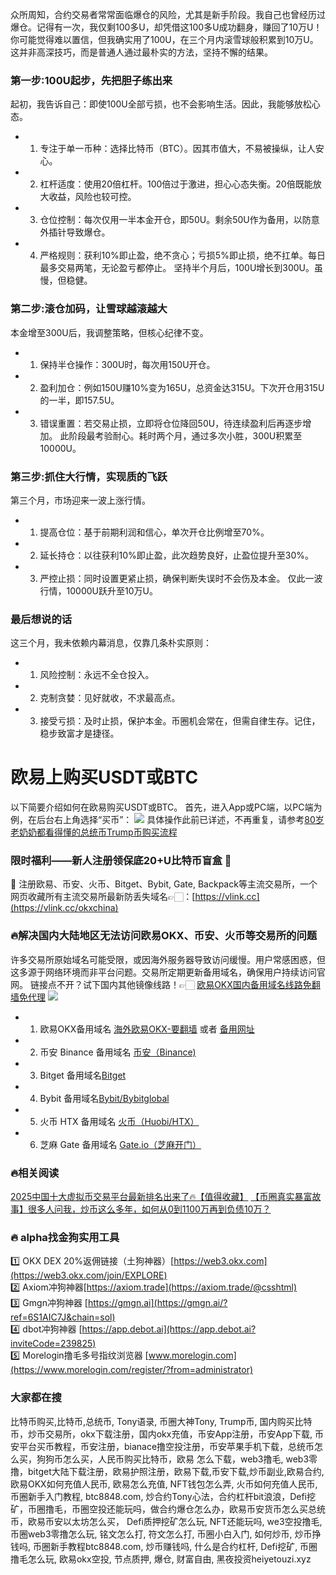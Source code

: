 众所周知，合约交易者常常面临爆仓的风险，尤其是新手阶段。我自己也曾经历过爆仓。记得有一次，我仅剩100多U，却凭借这100多U成功翻身，赚回了10万U！你可能觉得难以置信，但我确实用了100U，在三个月内滚雪球般积累到10万U。这并非高深技巧，而是普通人通过最朴实的方法，坚持不懈的结果。

### 第一步:100U起步，先把胆子练出来
起初，我告诉自己：即使100U全部亏损，也不会影响生活。因此，我能够放松心态。
- 1. 专注于单一币种：选择比特币（BTC）。因其市值大，不易被操纵，让人安心。
- 2. 杠杆适度：使用20倍杠杆。100倍过于激进，担心心态失衡。20倍既能放大收益，风险也较可控。
- 3. 仓位控制：每次仅用一半本金开仓，即50U。剩余50U作为备用，以防意外插针导致爆仓。
- 4. 严格规则：获利10%即止盈，绝不贪心；亏损5%即止损，绝不扛单。每日最多交易两笔，无论盈亏都停止。
坚持半个月后，100U增长到300U。虽慢，但稳健。

### 第二步:滚仓加码，让雪球越滚越大
本金增至300U后，我调整策略，但核心纪律不变。
- 1. 保持半仓操作：300U时，每次用150U开仓。
- 2. 盈利加仓：例如150U赚10%变为165U，总资金达315U。下次开仓用315U的一半，即157.5U。
- 3. 错误重置：若交易止损，立即将仓位降回50U，待连续盈利后再逐步增加。
此阶段最考验耐心。耗时两个月，通过多次小胜，300U积累至10000U。

### 第三步:抓住大行情，实现质的飞跃
第三个月，市场迎来一波上涨行情。
- 1. 提高仓位：基于前期利润和信心，单次开仓比例增至70%。
- 2. 延长持仓：以往获利10%即止盈，此次趋势良好，止盈位提升至30%。
- 3. 严控止损：同时设置更紧止损，确保判断失误时不会伤及本金。
仅此一波行情，10000U跃升至10万U。

### 最后想说的话
这三个月，我未依赖内幕消息，仅靠几条朴实原则：
- 1. 风险控制：永远不全仓投入。
- 2. 克制贪婪：见好就收，不求最高点。
- 3. 接受亏损：及时止损，保护本金。币圈机会常在，但需自律生存。记住，稳步致富才是捷径。

# 欧易上购买USDT或BTC
以下简要介绍如何在欧易购买USDT或BTC。
首先，进入App或PC端，以PC端为例，在后台右上角选择“买币”：
[![](https://ac63e02.webp.li/okx14.jpg)](https://btc8848.com/top-10-exchanges)
具体操作此前已详述，不再重复，请参考[80岁老奶奶都看得懂的总统币Trump币购买流程](https://heiyetouzi.xyz/ouyi-trump/)

### 限时福利——新人注册领保底20+U比特币盲盒 🎁
🎁 注册欧易、币安、火币、Bitget、Bybit, Gate, Backpack等主流交易所，一个网页收藏所有主流交易所最新防丢失域名👉🏻：[https://vlink.cc](https://vlink.cc/okxchina)

### 🔥解决国内大陆地区无法访问欧易OKX、币安、火币等交易所的问题
许多交易所原始域名可能受限，或因海外服务器导致访问缓慢。用户常感困惑，但这多源于网络环境而非平台问题。交易所定期更新备用域名，确保用户持续访问官网。
链接点不开？试下国内其他镜像线路！👉🏻 [欧易OKX国内备用域名线路免翻墙免代理](https://vlink.cc/okxcn)
[![](https://307e939.webp.li/20250812124552161.png)](https://vlink.cc/okxcn)
- 1. 欧易OKX备用域名 [海外欧易OKX-要翻墙](https://www.okx.com/join/18639032) 或者 [备用网址](https://www.ouchyi.cc/zh-hans/join/18639032) 
- 2. 币安 Binance 备用域名 [币安（Binance)](https://accounts.binance.com/zh-CN/register?ref=36457687)
- 3. Bitget 备用域名[Bitget](https://www.bitget.com/zh-CN/referral/register?from=referral&clacCode=VRNEYUTR)
- 4. Bybit 备用域名[Bybit/Bybitglobal](https://www.bybitglobal.com/zh-MY/invite/?ref=VMKORMM)
- 5. 火币 HTX 备用域名 [火币（Huobi/HTX）](https://www.htx.com/invite/zh-cn/1f?invite_code=whf45223)
- 6. 芝麻 Gate 备用域名 [Gate.io（芝麻开门）](https://www.gate.io/zh/signup?ref_type=103&ref=A1ERAQ)

### 🔥相关阅读
[2025中国十大虚拟币交易平台最新排名出来了🔥【值得收藏】](https://btc8848.com/top-10-exchanges/)
[【币圈真实暴富故事】很多人问我，炒币这么多年，如何从0到1100万再到负债10万？](https://heiyetouzi.xyz/biquanstory001/)

### 🔥 alpha找金狗实用工具
1️⃣ OKX DEX 20%返佣链接（土狗神器）[https://web3.okx.com](https://web3.okx.com/join/EXPLORE)  
2️⃣ Axiom冲狗神器[https://axiom.trade](https://axiom.trade/@csshtml)  
3️⃣ Gmgn冲狗神器 [https://gmgn.ai](https://gmgn.ai/?ref=6S1AIC7J&chain=sol)  
4️⃣ dbot冲狗神器 [https://app.debot.ai](https://app.debot.ai?inviteCode=239825)  
5️⃣ Morelogin撸毛多号指纹浏览器 [www.morelogin.com](https://www.morelogin.com/register/?from=administrator)    

### 大家都在搜
比特币购买,比特币,总统币, Tony语录, 币圈大神Tony, Trump币, 国内购买比特币，炒币交易所，okx下载注册，国内okx充值，币安App注册，币安App下载, 币安平台买币教程，币安注册，bianace撸空投注册，币安苹果手机下载，总统币怎么买，狗狗币怎么买，人民币购买比特币，欧易 怎么下载，web3撸毛, web3零撸，bitget大陆下载注册，欧易护照注册，欧易下载,币安下载,炒币副业,欧易合约, 欧易OKX如何充值人民币, 欧易怎么充值, NFT钱包怎么弄, 火币如何充值人民币, 币圈新手入门教程, btc8848.com, 炒合约Tony心法，合约杠杆bit浪浪，Defi挖矿，币圈撸毛，币圈空投还能玩吗，做合约爆仓怎么办，欧易币安货币怎么买总统币，欧易币安以太坊怎么买， Defi质押挖矿怎么玩, NFT还能玩吗, we3空投撸毛, 币圈web3零撸怎么玩, 铭文怎么打, 符文怎么打, 币圈小白入门, 如何炒币, 炒币挣钱吗, 币圈新手教程btc8848.com, 炒币赚钱吗, 什么是合约杠杆, Defi挖矿, 币圈撸毛怎么玩, 欧易okx空投, 节点质押, 爆仓, 财富自由, 黑夜投资heiyetouzi.xyz